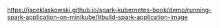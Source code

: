 https://jaceklaskowski.github.io/spark-kubernetes-book/demo/running-spark-application-on-minikube/#build-spark-application-image